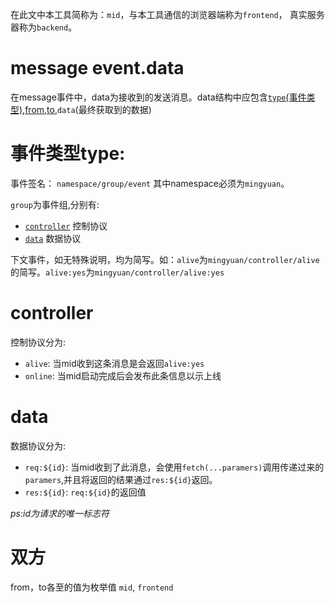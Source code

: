 在此文中本工具简称为：`mid`，与本工具通信的浏览器端称为`frontend`， 真实服务器称为`backend`。
# message event.data
在message事件中，data为接收到的发送消息。data结构中应包含[`type`(事件类型)](#事件类型type),[from,to](#双方),`data`(最终获取到的数据)
# 事件类型type: 

事件签名： `namespace/group/event` 其中namespace必须为`mingyuan`。

`group`为事件组,分别有: 
- [`controller`](#controller) 控制协议
- [`data`](#data) 数据协议

下文事件，如无特殊说明，均为简写。如：`alive`为`mingyuan/controller/alive`的简写。`alive:yes`为`mingyuan/controller/alive:yes`

# controller
控制协议分为:
- `alive`: 当mid收到这条消息是会返回`alive:yes`
- `online`: 当mid启动完成后会发布此条信息以示上线

# data
数据协议分为:
- `req:${id}`: 当mid收到了此消息，会使用`fetch(...paramers)`调用传递过来的`paramers`,并且将返回的结果通过`res:${id}`返回。
- `res:${id}`: `req:${id}`的返回值

*ps:id为请求的唯一标志符*

# 双方
from，to各至的值为枚举值 `mid`, `frontend`
